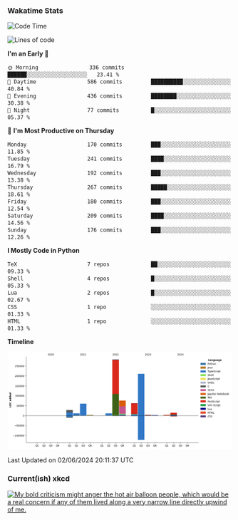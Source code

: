 ### Wakatime Stats
<!--START_SECTION:waka-->
![Code Time](http://img.shields.io/badge/Code%20Time-2%2C578%20hrs%203%20mins-blue)

![Lines of code](https://img.shields.io/badge/From%20Hello%20World%20I%27ve%20Written-767.4%20thousand%20lines%20of%20code-blue)

**I'm an Early 🐤** 

```text
🌞 Morning                336 commits         ██████░░░░░░░░░░░░░░░░░░░   23.41 % 
🌆 Daytime                586 commits         ██████████░░░░░░░░░░░░░░░   40.84 % 
🌃 Evening                436 commits         ████████░░░░░░░░░░░░░░░░░   30.38 % 
🌙 Night                  77 commits          █░░░░░░░░░░░░░░░░░░░░░░░░   05.37 % 
```
📅 **I'm Most Productive on Thursday** 

```text
Monday                   170 commits         ███░░░░░░░░░░░░░░░░░░░░░░   11.85 % 
Tuesday                  241 commits         ████░░░░░░░░░░░░░░░░░░░░░   16.79 % 
Wednesday                192 commits         ███░░░░░░░░░░░░░░░░░░░░░░   13.38 % 
Thursday                 267 commits         █████░░░░░░░░░░░░░░░░░░░░   18.61 % 
Friday                   180 commits         ███░░░░░░░░░░░░░░░░░░░░░░   12.54 % 
Saturday                 209 commits         ████░░░░░░░░░░░░░░░░░░░░░   14.56 % 
Sunday                   176 commits         ███░░░░░░░░░░░░░░░░░░░░░░   12.26 % 
```


**I Mostly Code in Python** 

```text
TeX                      7 repos             ██░░░░░░░░░░░░░░░░░░░░░░░   09.33 % 
Shell                    4 repos             █░░░░░░░░░░░░░░░░░░░░░░░░   05.33 % 
Lua                      2 repos             █░░░░░░░░░░░░░░░░░░░░░░░░   02.67 % 
CSS                      1 repo              ░░░░░░░░░░░░░░░░░░░░░░░░░   01.33 % 
HTML                     1 repo              ░░░░░░░░░░░░░░░░░░░░░░░░░   01.33 % 
```



**Timeline**

![Lines of Code chart](https://raw.githubusercontent.com/joshuajeschek/joshuajeschek/main/assets/bar_graph.png)


 Last Updated on 02/06/2024 20:11:37 UTC
<!--END_SECTION:waka-->

### Current(ish) xkcd
<a id="xkcd-a" title="My bold criticism might anger the hot air balloon people, which would be a real concern if any of them lived along a very narrow line directly upwind of me." href="https://www.xkcd.com" target="_blank">
        <img align="center" id="xkcd-img" src="https://imgs.xkcd.com/comics/modes_of_transportation.png" alt="My bold criticism might anger the hot air balloon people, which would be a real concern if any of them lived along a very narrow line directly upwind of me." height=300 />
</a>
